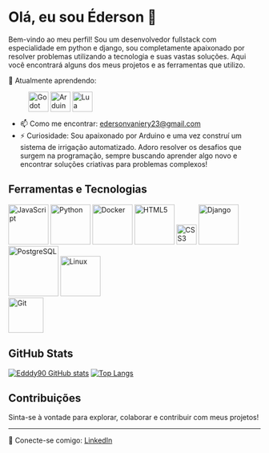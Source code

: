 # Olá, eu sou Éderson 👋

Bem-vindo ao meu perfil! Sou um desenvolvedor fullstack com especialidade em python e django, sou completamente apaixonado por resolver problemas utilizando a tecnologia e suas vastas soluções. 
Aqui você encontrará alguns dos meus projetos e as ferramentas que utilizo.

<p>
  🌱 Atualmente aprendendo:
  <div style="display: inline-block; margin-left: 40px;">
    <img src="https://cdn.jsdelivr.net/gh/devicons/devicon@latest/icons/godot/godot-original.svg" alt="Godot Engine" width="40" align="center" />
    <img src="https://cdn.jsdelivr.net/gh/devicons/devicon@latest/icons/arduino/arduino-original-wordmark.svg" alt="Arduino" width="40" align="center"/>
    <img src="https://cdn.jsdelivr.net/gh/devicons/devicon@latest/icons/lua/lua-original.svg" alt="Lua" width="40" align="center"/>
  </div>
</p>

- 📫 Como me encontrar: edersonvaniery23@gmail.com
- ⚡ Curiosidade: Sou apaixonado por Arduino e uma vez construí um sistema de irrigação automatizado. Adoro resolver os desafios que surgem na programação, sempre buscando aprender algo novo e encontrar soluções criativas para problemas complexos!

## Ferramentas e Tecnologias

<div>
  <img src="https://img.shields.io/badge/JavaScript-F7DF1E?style=flat&logo=javascript&logoColor=black" alt="JavaScript" width="80" />
  <img src="https://img.shields.io/badge/Python-3776AB?style=flat&logo=python&logoColor=white" alt="Python" width="80" />
  <img src="https://img.shields.io/badge/Docker-2496ED?style=flat&logo=docker&logoColor=white" alt="Docker" width="80" />
  <img src="https://img.shields.io/badge/HTML5-E34F26?style=flat&logo=html5&logoColor=white" alt="HTML5" width="80" />
  <img src="https://cdn.jsdelivr.net/gh/devicons/devicon@latest/icons/css3/css3-original-wordmark.svg" alt="CSS3" width="40" />
  <img src="https://img.shields.io/badge/Django-092E20?style=flat&logo=django&logoColor=white" alt="Django" width="80" />
  <img src="https://img.shields.io/badge/PostgreSQL-4169E1?style=flat&logo=postgresql&logoColor=white" alt="PostgreSQL" width="100" />
  <img src="https://img.shields.io/badge/Linux-FCC624?style=flat&logo=linux&logoColor=black" alt="Linux" width="80" />
</div>

<div>
<img src="https://cdn.jsdelivr.net/gh/devicons/devicon@latest/icons/git/git-plain-wordmark.svg" alt="Git" width="70"/>

</div> 


## GitHub Stats

[![Edddy90 GitHub stats](https://github-readme-stats.vercel.app/api?username=Eddyy90&show_icons=true&theme=tokyonight&locale=pt-br)](https://github.com/Eddyy90)
[![Top Langs](https://github-readme-stats.vercel.app/api/top-langs/?username=Eddyy90&layout=pie&theme=tokyonight&locale=pt-br)](https://github.com/Eddyy90)


## Contribuições

Sinta-se à vontade para explorar, colaborar e contribuir com meus projetos!

---

🔗 Conecte-se comigo: [LinkedIn](https://www.linkedin.com/in/ederson-vaniery-91218b176/)

